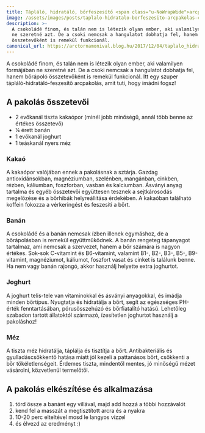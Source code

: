 ```yaml
---
title: Tápláló, hidratáló, bőrfeszesítő <span class="u-NoWrapWide">arcpakolás csokival</span>
image: /assets/images/posts/taplalo-hidratalo-borfeszesito-arcpakolas-csokival-social.jpg
description: >-
  A csokoládé finom, és talán nem is létezik olyan ember, aki valamilyen formájában
  ne szeretné azt. De a csoki nemcsak a hangulatot dobhatja fel, hanem bőrápoló
  összetevőként is remekül funkcionál.
canonical_url: https://arctornamonival.blog.hu/2017/12/04/taplalo_hidratalo_borfeszesito_arcpakolas_csokival
---
```


A csokoládé finom, és talán nem is létezik olyan ember, aki valamilyen formájában
ne szeretné azt. De a csoki nemcsak a hangulatot dobhatja fel, hanem bőrápoló
összetevőként is remekül funkcionál. Itt egy szuper tápláló-hidratáló-feszesítő
arcpakolás, amit tuti, hogy imádni fogsz!

## A pakolás összetevői

*   2 evőkanál tiszta kakaópor (minél jobb minőségű, annál több benne az értékes összetevő)
*   ¼ érett banán
*   1 evőkanál joghurt
*   1 teáskanál nyers méz

### Kakaó

A kakaópor valójában ennek a pakolásnak a sztárja. Gazdag antioxidánsokban,
magnéziumban, szelénben, mangánban, cinkben, rézben, káliumban, foszforban,
vasban és kalciumban. Ásványi anyag tartalma és egyéb összetevői együttesen
tesznek a sejtkárosodás megelőzése és a bőrhibák helyreállítása érdekében. A
kakaóban található koffein fokozza a vérkeringést és feszesíti a bőrt.

### Banán

A csokoládé és a banán nemcsak ízben illenek egymáshoz, de a bőrápolásban is
remekül együttműködnek. A banán rengeteg tápanyagot tartalmaz, ami nemcsak a
szervezet, hanem a bőr számára is nagyon értékes. Sok-sok C-vitamint és
B6-vitamint, valamint B1-, B2-, B3-, B5-, B9-vitamint, magnéziumot, káliumot,
foszfort vasat és cinket is találunk benne. Ha nem vagy banán rajongó, akkor
használj helyette extra joghurtot.

### Joghurt

A joghurt telis-tele van vitaminokkal és ásványi anyagokkal, és imádja minden
bőrtípus. Nyugtatja és hidratálja a bőrt, segít az egészséges PH-érték
fenntartásában, pórusösszehúzó és bőrfiatalító hatású. Lehetőleg szabadon
tartott állatoktól származó, ízesítetlen joghurtot használj a pakoláshoz!

### Méz

A tiszta méz hidratálja, táplálja és tisztítja a bőrt. Antibakteriális és
gyulladáscsökkentő hatása miatt jól kezeli a pattanásos bőrt, csökkenti a bőr
tökéletlenségeit. Érdemes tiszta, mindentől mentes, jó minőségű mézet vásárolni,
közvetlenül termelőtől.

## A pakolás elkészítése és alkalmazása

1.  törd össze a banánt egy villával, majd add hozzá a többi hozzávalót
2.  kend fel a masszát a megtisztított arcra és a nyakra
3.  10-20 perc elteltével mosd le langyos vízzel
4.  és élvezd az eredményt :)

